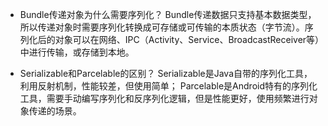 - Bundle传递对象为什么需要序列化？
Bundle传递数据只支持基本数据类型，所以传递对象时需要序列化转换成可存储或可传输的本质状态（字节流）。序列化后的对象可以在网络、IPC（Activity、Service、BroadcastReceiver等）中进行传输，或存储到本地。

- Serializable和Parcelable的区别？
Serializable是Java自带的序列化工具，利用反射机制，性能较差，但使用简单；
Parcelable是Android特有的序列化工具，需要手动编写序列化和反序列化逻辑，但是性能更好，使用频繁进行对象传递的场景。